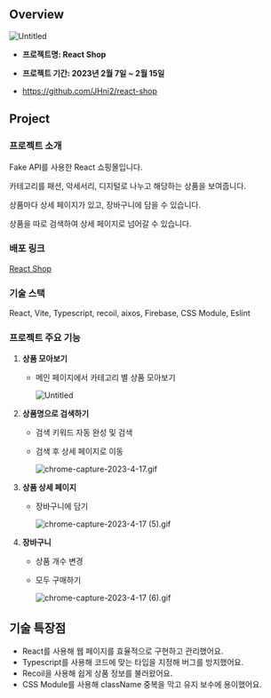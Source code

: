 ## Overview

![Untitled](https://file.notion.so/f/s/c24ba5e6-f024-439f-8179-9e062649b4f8/Untitled.png?id=3d193f35-e736-4e00-80cb-5b21a4e7d5e7&table=block&spaceId=1785e024-9056-47a4-86a6-cabed72497fe&expirationTimestamp=1691748000000&signature=ulabX75aJ7GeBsi5tM2fs2_0t7tp-vsMCrrbYNE4Xq0&downloadName=Untitled.png)

- **프로젝트명: React Shop**
- **프로젝트 기간: 2023년 2월 7일 ~ 2월 15일**

- https://github.com/JHni2/react-shop


## Project

### 프로젝트 소개

Fake API를 사용한 React 쇼핑몰입니다.

카테고리를 패션, 악세서리, 디지털로 나누고 해당하는 상품을 보여줍니다.

상품마다 상세 페이지가 있고, 장바구니에 담을 수 있습니다.

상품을 따로 검색하여 상세 페이지로 넘어갈 수 있습니다.

### **배포 링크**

[React Shop](https://react-shop-one-pi.vercel.app/)

### **기술 스택**

React, Vite, Typescript, recoil, aixos, Firebase, CSS Module, Eslint

### 프로젝트 주요 기능

1.  **상품 모아보기**
    - 메인 페이지에서 카테고리 별 상품 모아보기
        
        ![Untitled](https://file.notion.so/f/s/ff7b55a0-8ee8-4c1b-a5e7-9bc16aaa5a20/Untitled.png?id=3d6f410c-b063-416a-8334-0c46a3631a51&table=block&spaceId=1785e024-9056-47a4-86a6-cabed72497fe&expirationTimestamp=1691748000000&signature=cxjI1fccYre5lyHuk9ipEeRrGPn4Tcs8cJf0qmEX7mM&downloadName=Untitled.png)
        

1.  **상품명으로 검색하기**
    - 검색 키워드 자동 완성 및 검색
    - 검색 후 상세 페이지로 이동
        
        ![chrome-capture-2023-4-17.gif](https://file.notion.so/f/s/708859a9-44e7-41f5-b3d9-8efbfde1ceb8/chrome-capture-2023-4-17.gif?id=a10253e9-f0e4-4b22-9828-7e9710aaf275&table=block&spaceId=1785e024-9056-47a4-86a6-cabed72497fe&expirationTimestamp=1691748000000&signature=WJjwBCo-eTNpnAd9IjKl-G_ZN5CilgfvCjChQt3QHYc&downloadName=chrome-capture-2023-4-17.gif)
        

1. **상품 상세 페이지**
    - 장바구니에 담기
        
        ![chrome-capture-2023-4-17 (5).gif](https://file.notion.so/f/s/578d6080-0ec3-47d3-b659-6a8bdfd6f866/chrome-capture-2023-4-17_(5).gif?id=8be35400-975f-4d8b-b72c-3b766e6fea0a&table=block&spaceId=1785e024-9056-47a4-86a6-cabed72497fe&expirationTimestamp=1691748000000&signature=rBxN4AmlNxpx2zjswgLJdrzhFx06cjz4oUWFLJgU-Lw&downloadName=chrome-capture-2023-4-17+%285%29.gif)
        

1. **장바구니**
    - 상품 개수 변경
    - 모두 구매하기
        
        ![chrome-capture-2023-4-17 (6).gif](https://file.notion.so/f/s/42746cf5-809f-404e-83b3-aa830305a4d5/chrome-capture-2023-4-17_(6).gif?id=a14a39ec-d0a4-4f1e-ac1c-9fad197cd4b9&table=block&spaceId=1785e024-9056-47a4-86a6-cabed72497fe&expirationTimestamp=1691748000000&signature=FH_g0LNgK0Cl4cWZG7gIhWRQCzrew3kmS_bMf18BIh0&downloadName=chrome-capture-2023-4-17+%286%29.gif)
        

## 기술 특장점

- React를 사용해 웹 페이지를 효율적으로 구현하고 관리했어요.
- Typescript를 사용해 코드에 맞는 타입을 지정해 버그를 방지했어요.
- Recoil을 사용해 쉽게 상품 정보를 불러왔어요.
- CSS Module를 사용해 className 중복을 막고 유지 보수에 용이했어요.